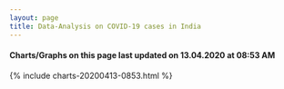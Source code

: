 ```yaml
---
layout: page
title: Data-Analysis on COVID-19 cases in India
---
```

#### Charts/Graphs on this page last updated on 13.04.2020 at 08:53 AM
{% include charts-20200413-0853.html %}